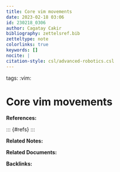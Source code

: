 ```yaml
---
title: Core vim movements
date: 2023-02-18 03:06
id: 230218_0306
author: Cagatay Cakir
bibliography: zettelsref.bib
zetteltype: note
colorlinks: true
keywords: []
nocite: |
citation-style: csl/advanced-robotics.csl
---
```

tags: :vim:

# Core vim movements 




**References:**

::: {#refs}
:::

**Related Notes:**


**Related Documents:**


**Backlinks:**
